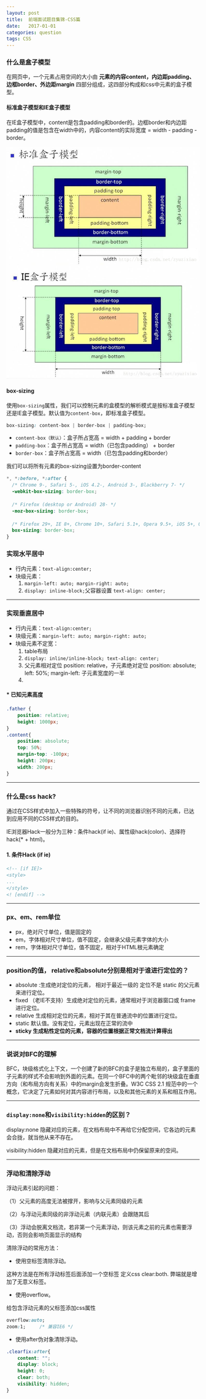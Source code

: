 ```yaml
---
layout: post
title:  前端面试题目集锦-CSS篇
date:   2017-01-01
categories: question
tags: CSS
---
```


### 什么是盒子模型

在网页中，一个元素占用空间的大小由 __元素的内容content，内边距padding、边框border、外边距margin__ 四部分组成，这四部分构成和css中元素的盒子模型。

#### 标准盒子模型和IE盒子模型

在IE盒子模型中，content是包含padding和border的。边框border和内边距padding的值是包含在width中的，内容content的实际宽度 = width - padding - border。

![](/images/boxModuleW3C.jpg)
![](/images/boxModuleIE.jpg)

#### box-sizing

使用`box-sizing`属性，我们可以控制元素的盒模型的解析模式是按标准盒子模型还是IE盒子模型。默认值为`content-box`，即标准盒子模型。

``` css
box-sizing: content-box | border-box | padding-box;
```

+ `content-box（默认）`：盒子所占宽高 = width + padding + border
+ `padding-box`：盒子所占宽高 = width（已包含padding） + border
+ `border-box`：盒子所占宽高 = width（已包含padding和border）

我们可以将所有元素的box-sizing设置为border-content

``` css
*, *:before, *:after {
  /* Chrome 9-, Safari 5-, iOS 4.2-, Android 3-, Blackberry 7- */
  -webkit-box-sizing: border-box;

  /* Firefox (desktop or Android) 28- */
  -moz-box-sizing: border-box;

  /* Firefox 29+, IE 8+, Chrome 10+, Safari 5.1+, Opera 9.5+, iOS 5+, Opera Mini Anything, Blackberry 10+, Android 4+ */
  box-sizing: border-box;
}
```

### 实现水平居中

* 行内元素：`text-align:center;`
* 块级元素：
    1. `margin-left: auto; margin-right: auto;`
    2. `display: inline-block;`父容器设置 `text-align: center;`

---

### 实现垂直居中

* 行内元素：`text-align:center;`
* 块级元素：`margin-left: auto; margin-right: auto;`
* 块级元素不定宽：
    1. table布局
    2. `display: inline/inline-block; text-align: center;`
    3. 父元素相对定位 position: relative，子元素绝对定位 position: absolute; left: 
    50%; margin-left: 子元素宽度的一半
    4. 
  
#### * 已知元素高度
``` css
.father {
    position: relative;
    height: 1000px;
}
.content{
    position: absolute;
    top: 50%;
    margin-top: -100px;
    height: 200px;
    width: 200px;
}
```

---

### 什么是css hack?

通过在CSS样式中加入一些特殊的符号，让不同的浏览器识别不同的元素，已达到应用不同的CSS样式的目的。

IE浏览器Hack一般分为三种：条件hack(if ie)、属性级hack(color)、选择符hack(* + html)。

#### 1. 条件Hack (if ie)

``` html
<!-- [if IE]>
<style>
...
</style>
<! [endif] -->
```

---

### px、em、rem单位

+ px，绝对尺寸单位，值是固定的
+ em，字体相对尺寸单位，值不固定，会继承父级元素字体的大小
+ rem，字体相对尺寸单位，值不固定，相对于HTML根元素确定

---

### position的值， relative和absolute分别是相对于谁进行定位的？

+ absolute :生成绝对定位的元素， 相对于最近一级的 定位不是 static 的父元素来进行定位。
+ fixed （老IE不支持）生成绝对定位的元素，通常相对于浏览器窗口或 frame 进行定位。
+ relative 生成相对定位的元素，相对于其在普通流中的位置进行定位。
+ static 默认值。没有定位，元素出现在正常的流中
+ __sticky 生成粘性定位的元素，容器的位置根据正常文档流计算得出__

---

### 说说对BFC的理解

BFC，块级格式化上下文，一个创建了新的BFC的盒子是独立布局的，盒子里面的子元素的样式不会影响到外面的元素。在同一个BFC中的两个毗邻的块级盒在垂直方向（和布局方向有关系）中的margin会发生折叠。W3C CSS 2.1 规范中的一个概念，它决定了元素如何对其内容进行布局，以及和其他元素的关系和相互作用。

---

### `display:none`和`visibility:hidden`的区别？

display:none  隐藏对应的元素，在文档布局中不再给它分配空间，它各边的元素会合拢，就当他从来不存在。

visibility:hidden  隐藏对应的元素，但是在文档布局中仍保留原来的空间。

---

### 浮动和清除浮动

浮动元素引起的问题：

（1）父元素的高度无法被撑开，影响与父元素同级的元素

（2）与浮动元素同级的非浮动元素（内联元素）会跟随其后

（3）浮动会脱离文档流，若非第一个元素浮动，则该元素之前的元素也需要浮动，否则会影响页面显示的结构

清除浮动的常用方法：

+ 使用空标签清除浮动。

这种方法是在所有浮动标签后面添加一个空标签 定义css clear:both. 弊端就是增加了无意义标签。


+ 使用overflow。

给包含浮动元素的父标签添加css属性

``` css
overflow:auto;
zoom:1;     /* 兼容IE6 */
```

+ 使用after伪对象清除浮动。

```css
.clearfix:after{
    content: "";
    display: block;
    height: 0;
    clear: both;
    visibility: hidden;
}
```
